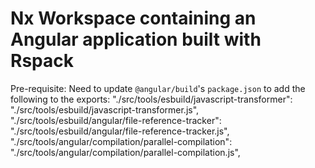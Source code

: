 # Nx Workspace containing an Angular application built with Rspack

Pre-requisite: Need to update `@angular/build`'s `package.json` to add the following to the exports:
"./src/tools/esbuild/javascript-transformer": "./src/tools/esbuild/javascript-transformer.js",
"./src/tools/esbuild/angular/file-reference-tracker": "./src/tools/esbuild/angular/file-reference-tracker.js",
"./src/tools/angular/compilation/parallel-compilation": "./src/tools/angular/compilation/parallel-compilation.js",
